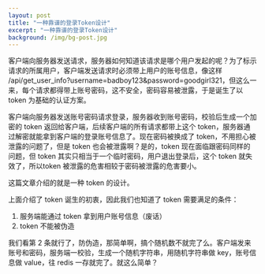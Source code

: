 ```yaml
---
layout: post
title: "一种靠谱的登录Token设计"
excerpt: "一种靠谱的登录Token设计"
background: /img/bg-post.jpg
---
```


客户端向服务器发送请求，服务器如何知道该请求是哪个用户发起的呢？为了标示请求的所属用户，客户端发送请求时必须带上用户的账号信息，像这样 /api/get_user_info?username=badboy123&password=goodgirl321，但这么一来，每个请求都得带上账号密码，这不安全，密码容易被泄露，于是诞生了以 token 为基础的认证方案。

客户端向服务器发送账号密码请求登录，服务器收到账号密码，校验后生成一个加密的 token 返回给客户端，后续客户端的所有请求都带上这个 token，服务器通过解密就能拿到客户端的登录账号信息了。现在密码被换成了 token，不用担心被泄露的问题了，但是 token 也会被泄露啊？是的，token 现在面临跟密码同样的问题，但 token 其实只相当于一个临时密码，用户退出登录后，这个 token 就失效了，所以token 被泄露的危害相较于密码被泄露的危害要小。

这篇文章介绍的就是一种 token 的设计。

上面介绍了 token 诞生的初衷，因此我们也知道了 token 需要满足的条件：
1. 服务端能通过 token 拿到用户账号信息（废话）
2. token 不能被伪造

我们看第 2 条就行了，防伪造，那简单啊，搞个随机数不就完了么。客户端发来账号和密码，服务端一校验，生成一个随机字符串，用随机字符串做 key，账号信息做 value，往 redis 一存就完了。就这么简单？

